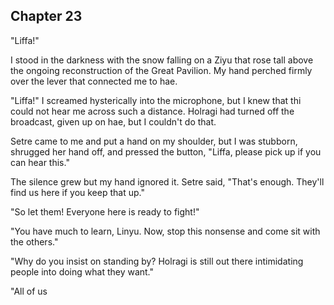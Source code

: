 ## Chapter 23

"Liffa!"

I stood in the darkness with the snow falling on a Ziyu that rose tall above the ongoing reconstruction of the Great Pavilion. My hand perched firmly over the lever that connected me to hae.

"Liffa!" I screamed hysterically into the microphone, but I knew that thi could not hear me across such a distance. Holragi had turned off the broadcast, given up on hae, but I couldn't do that.

Setre came to me and put a hand on my shoulder, but I was stubborn, shrugged her hand off, and pressed the button, "Liffa, please pick up if you can hear this."

The silence grew but my hand ignored it. Setre said, "That's enough. They'll find us here if you keep that up."

"So let them! Everyone here is ready to fight!"

"You have much to learn, Linyu. Now, stop this nonsense and come sit with the others."

"Why do you insist on standing by? Holragi is still out there intimidating people into doing what they want."

"All of us
